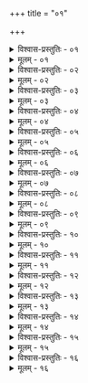 +++
title = "०१"

+++


<details><summary>विश्वास-प्रस्तुतिः - ०१</summary>

०१  उपदिष्टो धर्मः प्रतिवेदम् ॥
</details>

<details><summary>मूलम् - ०१</summary>

०१  उपदिष्टो धर्मः प्रतिवेदम् ॥
</details>

<details><summary>विश्वास-प्रस्तुतिः - ०२</summary>

०२  तस्यानु व्याख्यास्यामः ॥
</details>

<details><summary>मूलम् - ०२</summary>

०२  तस्यानु व्याख्यास्यामः ॥
</details>

<details><summary>विश्वास-प्रस्तुतिः - ०३</summary>

०३  स्मार्तो द्वितीयः ॥
</details>

<details><summary>मूलम् - ०३</summary>

०३  स्मार्तो द्वितीयः ॥
</details>

<details><summary>विश्वास-प्रस्तुतिः - ०४</summary>

०४  तृतीयः शिष्टागमः ॥
</details>

<details><summary>मूलम् - ०४</summary>

०४  तृतीयः शिष्टागमः ॥
</details>

<details><summary>विश्वास-प्रस्तुतिः - ०५</summary>

०५  शिष्टाः खलु विगतमत्सरा निरहंकाराः कुम्भीधान्या अलोलुपा दम्भदर्पलोभमोहक्रोधविवर्जिताः ॥
</details>

<details><summary>मूलम् - ०५</summary>

०५  शिष्टाः खलु विगतमत्सरा निरहंकाराः कुम्भीधान्या अलोलुपा दम्भदर्पलोभमोहक्रोधविवर्जिताः ॥
</details>

<details><summary>विश्वास-प्रस्तुतिः - ०६</summary>

०६  धर्मेणाधिगतो येषां वेदः सपरिबृंहणः ।  
शिष्टास् तदनुमानज्ञाः श्रुतिप्रत्यक्षहेतवः ॥ इति ॥ [च्फ़्। व ६।४३; म् १२।१०९]
</details>

<details><summary>मूलम् - ०६</summary>

०६  धर्मेणाधिगतो येषां वेदः सपरिबृंहणः ।  
शिष्टास् तदनुमानज्ञाः श्रुतिप्रत्यक्षहेतवः ॥ इति ॥ [च्फ़्। व ६।४३; म् १२।१०९]
</details>

<details><summary>विश्वास-प्रस्तुतिः - ०७</summary>

०७  तदभावे दशावरा परिषत् ॥
</details>

<details><summary>मूलम् - ०७</summary>

०७  तदभावे दशावरा परिषत् ॥
</details>

<details><summary>विश्वास-प्रस्तुतिः - ०८</summary>

०८  अथाप्य् उदाहरन्ति ।  
चातुर्वैद्यं विकल्पी च अङ्गविद् धर्मपाठकः ।  
आश्रमस्थास् त्रयो विप्राः पर्षद् एषा दशावरा ॥
</details>

<details><summary>मूलम् - ०८</summary>

०८  अथाप्य् उदाहरन्ति ।  
चातुर्वैद्यं विकल्पी च अङ्गविद् धर्मपाठकः ।  
आश्रमस्थास् त्रयो विप्राः पर्षद् एषा दशावरा ॥
</details>

<details><summary>विश्वास-प्रस्तुतिः - ०९</summary>

०९  पञ्च वा स्युस् त्रयो वा स्युर् एको वा स्याद् अनिन्दितः ।  
प्रतिवक्ता तु धर्मस्य नेतरे तु सहस्रशः ॥
</details>

<details><summary>मूलम् - ०९</summary>

०९  पञ्च वा स्युस् त्रयो वा स्युर् एको वा स्याद् अनिन्दितः ।  
प्रतिवक्ता तु धर्मस्य नेतरे तु सहस्रशः ॥
</details>

<details><summary>विश्वास-प्रस्तुतिः - १०</summary>

१०  यथा दारुमयो हस्ती यथा चर्ममयो मृगः ।  
ब्राह्मणश् चानधीयानस् त्रयस् ते नामधारकाः ॥
</details>

<details><summary>मूलम् - १०</summary>

१०  यथा दारुमयो हस्ती यथा चर्ममयो मृगः ।  
ब्राह्मणश् चानधीयानस् त्रयस् ते नामधारकाः ॥
</details>

<details><summary>विश्वास-प्रस्तुतिः - ११</summary>

११  यद् वदन्ति तमोमूढा मूर्खा धर्मम् अजानतः ।  
तत् पापं शतधा भूत्वा वक्तृ̄न् समधिगच्छति ॥
</details>

<details><summary>मूलम् - ११</summary>

११  यद् वदन्ति तमोमूढा मूर्खा धर्मम् अजानतः ।  
तत् पापं शतधा भूत्वा वक्तृ̄न् समधिगच्छति ॥
</details>

<details><summary>विश्वास-प्रस्तुतिः - १२</summary>

१२  बहुद्वारस्य धर्मस्य सूक्ष्मा दुरनुगा गतिः ।  
तस्मान् न वाच्यो ह्य् एकेन बहुज्ञेनापि संशये ॥
</details>

<details><summary>मूलम् - १२</summary>

१२  बहुद्वारस्य धर्मस्य सूक्ष्मा दुरनुगा गतिः ।  
तस्मान् न वाच्यो ह्य् एकेन बहुज्ञेनापि संशये ॥
</details>

<details><summary>विश्वास-प्रस्तुतिः - १३</summary>

१३  धर्मशास्त्ररथारूढा वेदखड्गधरा द्विजाः ।  
क्रीडार्थम् अपि यद् ब्रूयुः स धर्मः परमः स्मृतः ॥
</details>

<details><summary>मूलम् - १३</summary>

१३  धर्मशास्त्ररथारूढा वेदखड्गधरा द्विजाः ।  
क्रीडार्थम् अपि यद् ब्रूयुः स धर्मः परमः स्मृतः ॥
</details>

<details><summary>विश्वास-प्रस्तुतिः - १४</summary>

१४  यथाश्मनि स्थितं तोयं मारुतार्कौ प्रणाशयेत् ।  
तद्वत् कर्तरि यत् पापं जलवत् संप्रलीयते ॥
</details>

<details><summary>मूलम् - १४</summary>

१४  यथाश्मनि स्थितं तोयं मारुतार्कौ प्रणाशयेत् ।  
तद्वत् कर्तरि यत् पापं जलवत् संप्रलीयते ॥
</details>

<details><summary>विश्वास-प्रस्तुतिः - १५</summary>

१५  शरीरं बलम् आयुश् च वयः कालं च कर्म च ।  
समीक्ष्य धर्मविद् बुद्ध्या प्रायश्चित्तानि निर्दिशेत् ॥
</details>

<details><summary>मूलम् - १५</summary>

१५  शरीरं बलम् आयुश् च वयः कालं च कर्म च ।  
समीक्ष्य धर्मविद् बुद्ध्या प्रायश्चित्तानि निर्दिशेत् ॥
</details>

<details><summary>विश्वास-प्रस्तुतिः - १६</summary>

१६  अव्रतानाम् अमन्त्राणां जातिमात्रोपजीविनाम् ।  
सहस्रशः समेतानां परिषत्त्वं न विद्यते ॥ इति ॥
</details>

<details><summary>मूलम् - १६</summary>

१६  अव्रतानाम् अमन्त्राणां जातिमात्रोपजीविनाम् ।  
सहस्रशः समेतानां परिषत्त्वं न विद्यते ॥ इति ॥
</details>
